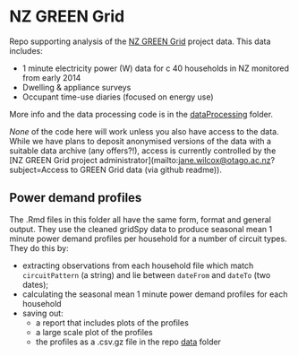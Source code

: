 # NZ GREEN Grid
Repo supporting analysis of the [NZ GREEN Grid](https://www.otago.ac.nz/centre-sustainability/research/energy/otago050285.html) project data. This data includes:

 * 1 minute electricity power (W) data for c 40 households in NZ monitored from early 2014
 * Dwelling & appliance surveys
 * Occupant time-use diaries (focused on energy use)

More info and the data processing code is in the [dataProcessing](dataProcessing) folder. 

_None_ of the code here will work unless you also have access to the data. While we have plans to deposit anonymised versions of the data with a suitable data archive (any offers?!), access is currently controlled by the [NZ GREEN Grid project administrator](mailto:jane.wilcox@otago.ac.nz?subject=Access to GREEN Grid data (via github readme)).

## Power demand profiles

The .Rmd files in this folder all have the same form, format and general output. They use the cleaned gridSpy data to produce seasonal mean 1 minute power demand profiles per household for a number of circuit types. They do this by:

 * extracting observations from each household file which match `circuitPattern` (a string) and lie between `dateFrom` and `dateTo` (two dates);
 * calculating the seasonal mean 1 minute power demand profiles for each household
 * saving out:
   + a report that includes plots of the profiles
   + a large scale plot of the profiles
   + the profiles as a .csv.gz file in the repo [data](https://git.soton.ac.uk/ba1e12/nzGREENGrid/tree/master/data) folder
